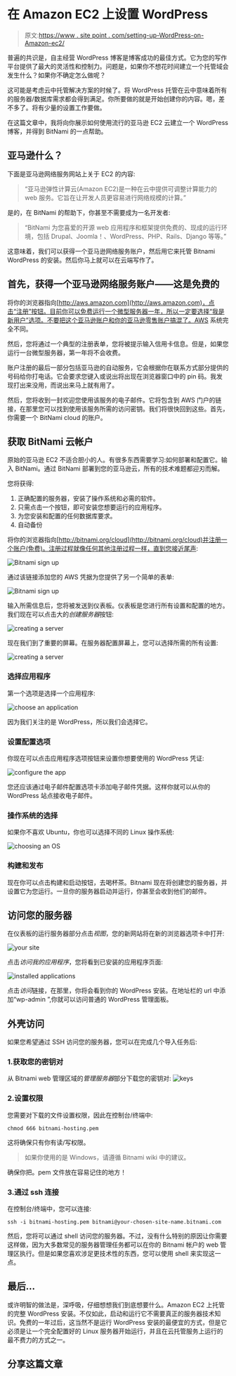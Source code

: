 # 在 Amazon EC2 上设置 WordPress

> 原文:[https://www . site point . com/setting-up-WordPress-on-Amazon-ec2/](https://www.sitepoint.com/setting-up-wordpress-on-amazon-ec2/)

普遍的共识是，自主经营 WordPress 博客是博客成功的最佳方式。它为您的写作平台提供了最大的灵活性和控制力。问题是，如果你不想花时间建立一个托管域会发生什么？如果你不确定怎么做呢？

这可能是考虑云中托管解决方案的时候了。将 WordPress 托管在云中意味着所有的服务器/数据库需求都会得到满足。你所要做的就是开始创建你的内容。嗯，差不多了。将有少量的设置工作要做。

在这篇文章中，我将向你展示如何使用流行的亚马逊 EC2 云建立一个 WordPress 博客，并得到 BitNami 的一点帮助。

## 亚马逊什么？

下面是亚马逊网络服务网站上关于 EC2 的内容:

> “亚马逊弹性计算云(Amazon EC2)是一种在云中提供可调整计算能力的 web 服务。它旨在让开发人员更容易进行网络规模的计算。”

是的，在 BitNami 的帮助下，你甚至不需要成为一名开发者:

> “BitNami 为您喜爱的开源 web 应用程序和框架提供免费的、现成的运行环境，包括 Drupal、Joomla！、WordPress、PHP、Rails、Django 等等。”

这意味着，我们可以获得一个亚马逊网络服务账户，然后用它来托管 Bitnami WordPress 的安装。然后你马上就可以在云端写作了。

## 首先，获得一个亚马逊网络服务账户——这是免费的

将你的浏览器指向[http://aws.amazon.com](http://aws.amazon.com)，点击“注册”按钮。目前你可以免费运行一个微型服务器一年，所以一定要选择“我是新用户”选项。不要把这个亚马逊账户和你的亚马逊零售账户搞混了。AWS 系统完全不同。

然后，您将通过一个典型的注册表单，您将被提示输入信用卡信息。但是，如果您运行一台微型服务器，第一年将不会收费。

账户注册的最后一部分包括亚马逊的自动服务，它会根据你在联系方式部分提供的号码给你打电话。它会要求您键入或说出将出现在浏览器窗口中的 pin 码。我发现打出来没用，而说出来马上就有用了。

然后，您将收到一封欢迎您使用该服务的电子邮件。它将包含到 AWS 门户的链接，在那里您可以找到使用该服务所需的访问密钥。我们将很快回到这些。首先，你需要一个 BitNami cloud 的账户。

## 获取 BitNami 云帐户

原始的亚马逊 EC2 不适合胆小的人。有很多东西需要学习:如何部署和配置它。输入 BitNami。通过 BitNami 部署到您的亚马逊云，所有的技术难题都迎刃而解。

您将获得:

1.  正确配置的服务器，安装了操作系统和必需的软件。
2.  只需点击一个按钮，即可安装您想要运行的应用程序。
3.  为您安装和配置的任何数据库要求。
4.  自动备份

将你的浏览器指向[http://bitnami.org/cloud](http://bitnami.org/cloud)并注册一个账户(免费)。注册过程就像任何其他注册过程一样，直到您接近尾声:

![Bitnami sign up](../Images/cf775b1b29f8e08787f4528423c3f471.png)

通过该链接添加您的 AWS 凭据为您提供了另一个简单的表单:

![Bitnami sign up](../Images/4a6b1443d65ec59f1cc3b98fb5a03301.png)

输入所需信息后，您将被发送到仪表板。仪表板是您进行所有设置和配置的地方。我们现在可以点击大的*创建服务器*按钮:

![creating a server](../Images/dee6e5b44b7fbfd65d0da8e16212dbe5.png)

现在我们到了重要的屏幕。在服务器配置屏幕上，您可以选择所需的所有设置:

![creating a server](../Images/d3961803fb2fb20db64111f4cce4dd20.png)

### 选择应用程序

第一个选项是选择一个应用程序:

![choose an application](../Images/16c1538dfa119fdf384ef1271666876f.png)

因为我们关注的是 WordPress，所以我们会选择它。

### 设置配置选项

你现在可以点击应用程序选项按钮来设置你想要使用的 WordPress 凭证:

![configure the app](../Images/85572486e853e96d2604debebbcad34b.png)

您还应该通过电子邮件配置选项卡添加电子邮件凭据。这样你就可以从你的 WordPress 站点接收电子邮件。

### 操作系统的选择

如果你不喜欢 Ubuntu，你也可以选择不同的 Linux 操作系统:

![choosing an OS](../Images/94a583c42a0c23d7e553520e3fdc79d7.png)

### 构建和发布

现在你可以点击构建和启动按钮，去喝杯茶。Bitnami 现在将创建您的服务器，并设置它为您运行。一旦你的服务器启动并运行，你甚至会收到他们的邮件。

## 访问您的服务器

在仪表板的运行服务器部分点击*视图*，您的新网站将在新的浏览器选项卡中打开:

![your site](../Images/10ba178de5d843a8881c5c7c3f6d3dd9.png)

点击*访问我的应用程序*，您将看到已安装的应用程序页面:

![installed applications](../Images/5cef9950477889f08fe972eac2e1763c.png)

点击*访问*链接，在那里，你将会看到你的 WordPress 安装。在地址栏的 url 中添加“wp-admin ”,你就可以访问普通的 WordPress 管理面板。

## 外壳访问

如果您希望通过 SSH 访问您的服务器，您可以在完成几个导入任务后:

### 1.获取您的密钥对

从 Bitnami web 管理区域的*管理服务器*部分下载您的密钥对:
![keys](../Images/d27d93a14569c953dd4e44b7e5e67483.png)

### 2.设置权限

您需要对下载的文件设置权限，因此在控制台/终端中:

```
chmod 666 bitnami-hosting.pem
```

这将确保只有你有读/写权限。

> 如果你使用的是 Windows，请遵循 Bitnami wiki 中的建议。

确保你把。pem 文件放在容易记住的地方！

### 3.通过 ssh 连接

在控制台/终端中，您可以连接:

```
ssh -i bitnami-hosting.pem bitnami@your-chosen-site-name.bitnami.com
```

然后，您将可以通过 shell 访问您的服务器。不过，没有什么特别的原因让你需要这样做，因为大多数常见的服务器管理任务都可以在你的 Bitnami 帐户的 web 管理区执行。但是如果您喜欢涉足更技术性的东西，您可以使用 shell 来实现这一点。

## 最后…

或许明智的做法是，深呼吸，仔细想想我们到底想要什么。Amazon EC2 上托管的完整 WordPress 安装。不仅如此，启动和运行它不需要真正的服务器技术知识。免费的一年过后，这当然不是运行 WordPress 安装的最便宜的方式，但是它必须是让一个完全配置好的 Linux 服务器开始运行，并且在云托管服务上运行的最不费力的方式之一。

## 分享这篇文章